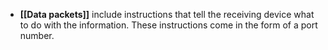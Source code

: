 - **[[Data packets]]** include instructions that tell the receiving device what to do with the information. These instructions come in the form of a port number.